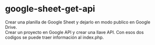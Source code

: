 # google-sheet-get-api
Crear una planilla de Google Sheet y dejarlo en modo publico en Google Drive.<br>
Crear un proyecto en Google API y crear una llave API.
Con esos dos codigos se puede traer información al index.php.
